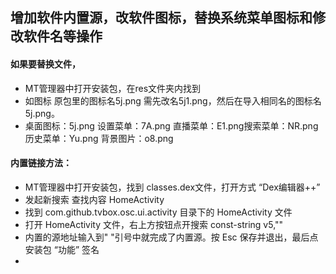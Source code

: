 ## 增加软件内置源，改软件图标，替换系统菜单图标和修改软件名等操作

#### 如果要替换文件，
 - MT管理器中打开安装包，在res文件夹内找到  
 - 如图标 原包里的图标名5j.png 需先改名5j1.png，然后在导入相同名的图标名5j.png。
 - 桌面图标：5j.png   设置菜单：7A.png  直播菜单：E1.png搜索菜单：NR.png历史菜单：Yu.png 背景图片：o8.png  

#### 内置链接方法：
 - MT管理器中打开安装包，找到 classes.dex文件，打开方式 “Dex编辑器++”
 - 发起新搜索 查找内容 HomeActivity
 - 找到 com.github.tvbox.osc.ui.activity 目录下的 HomeActivity 文件
 - 打开 HomeActivity 文件，右上方按钮点开搜索 const-string v5,""
 - 内置的源地址输入到" "引号中就完成了内置源。按 Esc 保存并退出，最后点安装包 “功能” 签名
 - 
